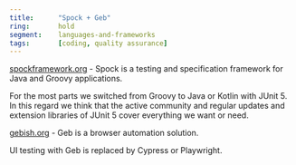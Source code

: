 ```yaml
---
title:      "Spock + Geb"
ring:       hold
segment:    languages-and-frameworks
tags:       [coding, quality assurance]
---
```


[spockframework.org](http://www.spockframework.org) - Spock is a testing and specification framework for Java and Groovy
applications.

For the most parts we switched from Groovy to Java or Kotlin with JUnit 5. In this regard we think that the active
community and regular updates and extension libraries of JUnit 5 cover everything we want or need.

[gebish.org](http://www.gebish.org) - Geb is a browser automation solution.

UI testing with Geb is replaced by Cypress or Playwright.
